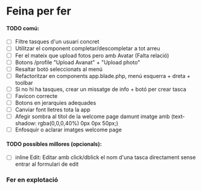 # Feina per fer

#### TODO comú:
- [ ] Filtre tasques d'un usuari concret
- [ ] Utilitzar el component completar/descompletar a tot arreu 
- [ ] Fer el mateix que upload fotos pero amb Avatar (Falta relació)
- [ ] Botons /profile "Upload Avanat" + "Upload photo"
- [ ] Resaltar botó seleccionats al menú
- [ ] Refactoritzar en components app.blade.php, menú esquerra + dreta + toolbar
- [ ] Si no hi ha tasques, crear un missatge de info + botó per crear tasca
- [ ] Favicon correcte
- [ ] Botons en jerarquies adequades
- [ ] Canviar font lletres tota la app
- [ ] Afegir sombra al títol de la welcome page damunt imatge amb (text-shadow: rgba(0,0,0,40%) 0px 0px 50px;)
- [ ] Enfosquir o aclarar imatges welcome page
#### TODO possibles millores (opcionals):
- [ ] inline Edit: Editar amb click/dblick el nom d'una tasca directament sense entrar al formulari de edit

### Fer en explotació